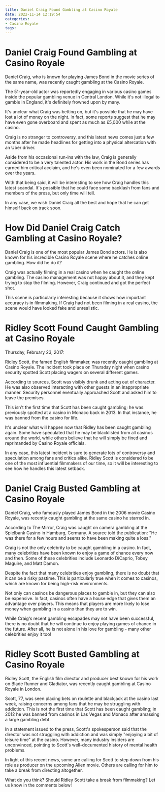 ```yaml
---
title: Daniel Craig Found Gambling at Casino Royale 
date: 2022-11-14 12:19:54
categories:
- Casino Royale
tags:
---
```



#  Daniel Craig Found Gambling at Casino Royale 

Daniel Craig, who is known for playing James Bond in the movie series of the same name, was recently caught gambling at the Casino Royale. 

The 51-year-old actor was reportedly engaging in various casino games inside the popular gambling venue in Central London. While it's not illegal to gamble in England, it's definitely frowned upon by many. 

It's unclear what Craig was betting on, but it's possible that he may have lost a lot of money on the night. In fact, some reports suggest that he may have even gone overboard and spent as much as £5,000 while at the casino. 

Craig is no stranger to controversy, and this latest news comes just a few months after he made headlines for getting into a physical altercation with an Uber driver. 

Aside from his occasional run-ins with the law, Craig is generally considered to be a very talented actor. His work in the Bond series has earned him critical acclaim, and he's even been nominated for a few awards over the years. 

With that being said, it will be interesting to see how Craig handles this latest scandal. It's possible that he could face some backlash from fans and members of the press, but only time will tell. 

In any case, we wish Daniel Craig all the best and hope that he can get himself back on track soon.

#  How Did Daniel Craig Catch Gambling at Casino Royale? 

Daniel Craig is one of the most popular James Bond actors. He is also known for his incredible Casino Royale scene where he catches online gambling. How did he do it?

Craig was actually filming in a real casino when he caught the online gambling. The casino management was not happy about it, and they kept trying to stop the filming. However, Craig continued and got the perfect shot.

This scene is particularly interesting because it shows how important accuracy is in filmmaking. If Craig had not been filming in a real casino, the scene would have looked fake and unrealistic.

#  Ridley Scott Found Caught Gambling at Casino Royale 

Thursday, February 23, 2017:

Ridley Scott, the famed English filmmaker, was recently caught gambling at Casino Royale. The incident took place on Thursday night when casino security spotted Scott placing wagers on several different games.

According to sources, Scott was visibly drunk and acting out of character. He was also observed interacting with other guests in an inappropriate manner. Security personnel eventually approached Scott and asked him to leave the premises.

This isn't the first time that Scott has been caught gambling; he was previously spotted at a casino in Monaco back in 2013. In that instance, he was banned from the casino for life.

It's unclear what will happen now that Ridley has been caught gambling again. Some have speculated that he may be blacklisted from all casinos around the world, while others believe that he will simply be fined and reprimanded by Casino Royale officials.

In any case, this latest incident is sure to generate lots of controversy and speculation among fans and critics alike. Ridley Scott is considered to be one of the most influential filmmakers of our time, so it will be interesting to see how he handles this latest setback.

#  Daniel Craig Busted Gambling at Casino Royale 

Daniel Craig, who famously played James Bond in the 2006 movie Casino Royale, was recently caught gambling at the same casino he starred in.

According to The Mirror, Craig was caught on camera gambling at the Spielbank Casino in Hamburg, Germany. A source told the publication: "He was there for a few hours and seems to have been making quite a loss."

Craig is not the only celebrity to be caught gambling in a casino. In fact, many celebrities have been known to enjoy a game of chance every now and then. Some of these celebrities include Leonardo DiCaprio, Tobey Maguire, and Matt Damon.

Despite the fact that many celebrities enjoy gambling, there is no doubt that it can be a risky pastime. This is particularly true when it comes to casinos, which are known for being high-risk environments.

Not only can casinos be dangerous places to gamble in, but they can also be expensive. In fact, casinos often have a house edge that gives them an advantage over players. This means that players are more likely to lose money when gambling in a casino than they are to win.

While Craig's recent gambling escapades may not have been successful, there is no doubt that he will continue to enjoy playing games of chance in the future. After all, he is not alone in his love for gambling - many other celebrities enjoy it too!

#  Ridley Scott Busted Gambling at Casino Royale

Ridley Scott, the English film director and producer best known for his work on Blade Runner and Gladiator, was recently caught gambling at Casino Royale in London.

Scott, 77, was seen placing bets on roulette and blackjack at the casino last week, raising concerns among fans that he may be struggling with addiction. This is not the first time that Scott has been caught gambling; in 2012 he was banned from casinos in Las Vegas and Monaco after amassing a large gambling debt.

In a statement issued to the press, Scott's spokesperson said that the director was not struggling with addiction and was simply "enjoying a bit of leisure time" at the casino. However, many industry insiders are unconvinced, pointing to Scott's well-documented history of mental health problems.

In light of this recent news, some are calling for Scott to step down from his role as producer on the upcoming Alien movie. Others are calling for him to take a break from directing altogether.

What do you think? Should Ridley Scott take a break from filmmaking? Let us know in the comments below!